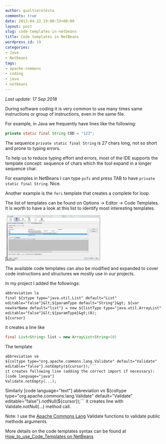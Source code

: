 ```yaml
---
author: gualtierotesta
comments: true
date: 2013-04-22 19:00:53+00:00
layout: post
slug: code-templates-in-netbeans
title: Code templates in NetBeans
wordpress_id: 19
categories:
- Java
- Netbeans
tags:
- apache-commons
- coding
- java
- netbeans
---
```


*Last update: 17 Sep 2018*

During software coding it is very common to use many times same instructions or group of instructions, even in the same file.

For example, in Java we frequently have lines like the following:

``` java
private static final String COD = "123";
```

The sequence `private static final String` is 27 chars long, not so short and prone to typing errors.

To help us to reduce typing effort and errors, most of the IDE supports the template concept: sequence of chars which the tool expand in a longer sequence char.

For examples in NetBeans I can type `psfs` and press TAB to have `private static final String`. Nice.

Another example is the `fori` template that creates a complete for loop.

The list of templates can be found on Options -> Editor -> Code Templates. It is worth to have a look at this list to identify most interesting templates.

[![Netbeans Code template window](/images/2013-04-22-code-templates-in-netbeans/fig1.png)

The available code templates can also be modified and expanded to cover code instructions and structures we mostly use in our projects.

In my project I added the followings:

``` text
abbreviation la
final ${stype type="java.util.List" default="List" editable="false"}&lt;${paramType default="String"}&gt; ${var newVarName default="list"} = new ${listType type="java.util.ArrayList" editable="false"}&lt;${paramType}&gt;(0);
${cursor}
```

it creates a line like

``` java
final List<String> list = new ArrayList<String>(0)
```

The template

``` text
abbreviation ve
${coltype type="org.apache.commons.lang.Validate" default="Validate" editable="false"}.notEmpty(${cursor});```
it creates following line (adding the correct import if necessary):
[code language="java"]
Validate.notEmpty(...);
```

Similarly
[code language="text"]
abbreviation vn
${coltype type="org.apache.commons.lang.Validate" default="Validate" editable="false"}.notNull(${cursor});```
it creates line with Validate.notNull(...) method call.

Note: I use the [Apache Commons Lang](http://commons.apache.org/proper/commons-lang/) Validate functions to validate public methods arguments.

More details on the code templates syntax can be found at [How_to_use_Code_Templates on NetBeans](http://wiki.netbeans.org/Java_EditorUsersGuide#How_to_use_Code_Templates)
